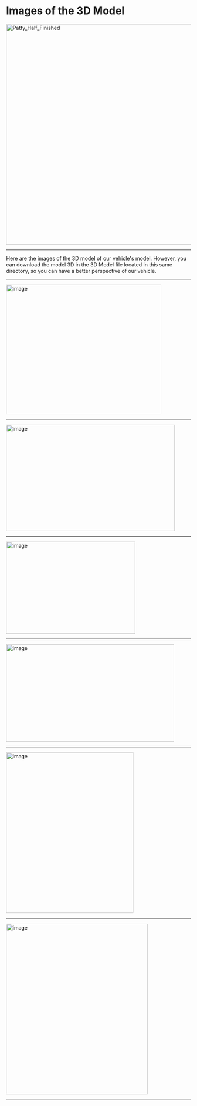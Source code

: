 Images of the 3D Model
====
<img width="800" height="600" alt="Patty_Half_Finished" src="https://github.com/user-attachments/assets/e5839d0e-bf0c-42a1-b9d2-a71bb9b6cfcc" />

----

Here are the images of the 3D model of our vehicle's model. However, you can download the model 3D in the 3D Model file located in this same directory, so you can have a better perspective of our vehicle.

----

<img width="423" height="352" alt="image" src="https://github.com/user-attachments/assets/736731a6-b494-481f-b6f7-d2f9b4cf95ba" />

----

<img width="460" height="289" alt="image" src="https://github.com/user-attachments/assets/a1371279-15f0-4658-9bf0-60b4a27c277e" />

----

<img width="352" height="250" alt="image" src="https://github.com/user-attachments/assets/b0307f15-ceee-41c1-9779-fc7838099e4b" />

----

<img width="458" height="265" alt="image" src="https://github.com/user-attachments/assets/728449b0-6b91-498f-8a77-8504da1821f8" />

----

<img width="347" height="437" alt="image" src="https://github.com/user-attachments/assets/2e5d6b4b-00f6-44ba-9703-8d88b1ca2ff6" />

----

<img width="386" height="464" alt="image" src="https://github.com/user-attachments/assets/9beb21b2-f460-43c8-afbc-cd47d47cc25d" />

----
